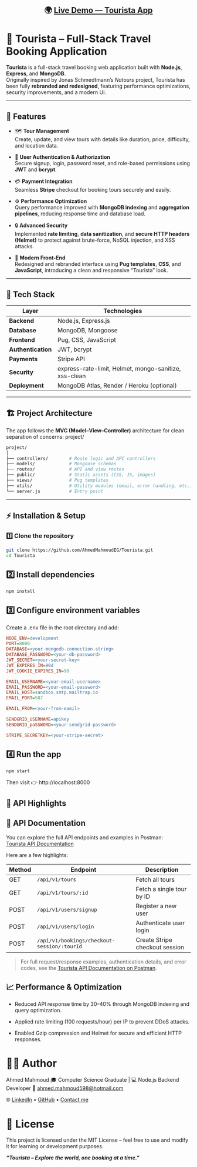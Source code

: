 <h2 align="center">
  🌍 <a href="https://tourista-oac7.onrender.com/" target="_blank">Live Demo — Tourista App</a>
</h2>

# 🧭 Tourista – Full-Stack Travel Booking Application

**Tourista** is a full-stack travel booking web application built with **Node.js**, **Express**, and **MongoDB**.  
Originally inspired by Jonas Schmedtmann’s _Natours_ project, Tourista has been fully **rebranded and redesigned**, featuring performance optimizations, security improvements, and a modern UI.

---

## 🚀 Features

- 🗺️ **Tour Management**  
  Create, update, and view tours with details like duration, price, difficulty, and location data.

- 👤 **User Authentication & Authorization**  
  Secure signup, login, password reset, and role-based permissions using **JWT** and **bcrypt**.

- 💳 **Payment Integration**  
  Seamless **Stripe** checkout for booking tours securely and easily.

- ⚙️ **Performance Optimization**  
  Query performance improved with **MongoDB indexing** and **aggregation pipelines**, reducing response time and database load.

- 🔒 **Advanced Security**  
  Implemented **rate limiting**, **data sanitization**, and **secure HTTP headers (Helmet)** to protect against brute-force, NoSQL injection, and XSS attacks.

- 🎨 **Modern Front-End**  
  Redesigned and rebranded interface using **Pug templates**, **CSS**, and **JavaScript**, introducing a clean and responsive “Tourista” look.

---

## 🧰 Tech Stack

| Layer              | Technologies                                          |
| ------------------ | ----------------------------------------------------- |
| **Backend**        | Node.js, Express.js                                   |
| **Database**       | MongoDB, Mongoose                                     |
| **Frontend**       | Pug, CSS, JavaScript                                  |
| **Authentication** | JWT, bcrypt                                           |
| **Payments**       | Stripe API                                            |
| **Security**       | express-rate-limit, Helmet, mongo-sanitize, xss-clean |
| **Deployment**     | MongoDB Atlas, Render / Heroku (optional)             |

---

## 🏗️ Project Architecture

The app follows the **MVC (Model–View–Controller)** architecture for clean separation of concerns:
project/

```bash
project/
│
├── controllers/        # Route logic and API controllers
├── models/             # Mongoose schemas
├── routes/             # API and view routes
├── public/             # Static assets (CSS, JS, images)
├── views/              # Pug templates
├── utils/              # Utility modules (email, error handling, etc.)
└── server.js           # Entry point
```

---

## ⚡ Installation & Setup

### 1️⃣ Clone the repository

```bash
git clone https://github.com/AhmedMahmoudEG/Tourista.git
cd Tourista
```

## 2️⃣ Install dependencies

```bash
npm install
```

## 3️⃣ Configure environment variables

Create a .env file in the root directory and add:

```ini
NODE_ENV=development
PORT=8000
DATABASE=<your-mongodb-connection-string>
DATABASE_PASSWORD=<your-db-password>
JWT_SECRET=<your-secret-key>
JWT_EXPIRES_IN=90d
JWT_COOKIE_EXPIRES_IN=90

EMAIL_USERNAME=<your-email-username>
EMAIL_PASSWORD=<your-email-password>
EMAIL_HOST=sandbox.smtp.mailtrap.io
EMAIL_PORT=587

EMAIL_FROM=<your-from-eamil>

SENDGRID_USERNAME=apikey
SENDGRID_paSSWORD=<your-sendgrid-password>

STRIPE_SECRETKEY=<your-stripe-secret>
```

## 4️⃣ Run the app

```bash
npm start
```

Then visit 👉 http://localhost:8000

## 🧩 API Highlights

## 📘 API Documentation

You can explore the full API endpoints and examples in Postman:  
[Tourista API Documentation](https://documenter.getpostman.com/view/26954816/2sB3Hrmxgo)

Here are a few highlights:

| Method | Endpoint                                    | Description                    |
| ------ | ------------------------------------------- | ------------------------------ |
| GET    | `/api/v1/tours`                             | Fetch all tours                |
| GET    | `/api/v1/tours/:id`                         | Fetch a single tour by ID      |
| POST   | `/api/v1/users/signup`                      | Register a new user            |
| POST   | `/api/v1/users/login`                       | Authenticate user login        |
| POST   | `/api/v1/bookings/checkout-session/:tourId` | Create Stripe checkout session |

> For full request/response examples, authentication details, and error codes, see the [Tourista API Documentation on Postman](https://documenter.getpostman.com/view/26954816/2sB3Hrmxgo).

## 📈 Performance & Optimization

- Reduced API response time by 30–40% through MongoDB indexing and query optimization.

- Applied rate limiting (100 requests/hour) per IP to prevent DDoS attacks.

- Enabled Gzip compression and Helmet for secure and efficient HTTP responses.

# 🧑‍💻 Author

Ahmed Mahmoud
🎓 Computer Science Graduate | 💻 Node.js Backend Developer
📧 ahmed.mahmoud598@hotmail.com

🌐 [LinkedIn](https://www.linkedin.com/in/ahmadmahmoud98) • [GitHub](https://github.com/AhmedMahmoudEG) • [Contact me](mailto:ahmed.mahmoud598@hotmail.com)

# 📜 License

This project is licensed under the MIT License – feel free to use and modify it for learning or development purposes.

**_“Tourista – Explore the world, one booking at a time.”_**
